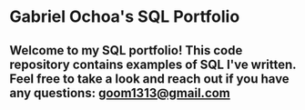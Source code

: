 # Gabriel Ochoa's SQL Portfolio

## Welcome to my SQL portfolio! This code repository contains examples of SQL I've written. Feel free to take a look and reach out if you have any questions: goom1313@gmail.com

